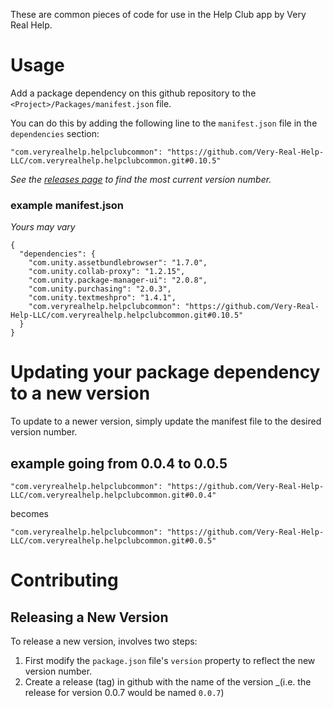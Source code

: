 These are common pieces of code for use in the Help Club app by Very Real Help.

# Usage

Add a package dependency on this github repository to the `<Project>/Packages/manifest.json` file.

You can do this by adding the following line to the `manifest.json` file in the `dependencies` section:

```"com.veryrealhelp.helpclubcommon": "https://github.com/Very-Real-Help-LLC/com.veryrealhelp.helpclubcommon.git#0.10.5"```

_See the [releases page](https://github.com/Very-Real-Help-LLC/com.veryrealhelp.helpclubcommon/releases) to find the most current version number._

### example manifest.json
_Yours may vary_
```
{
  "dependencies": {
    "com.unity.assetbundlebrowser": "1.7.0",
    "com.unity.collab-proxy": "1.2.15",
    "com.unity.package-manager-ui": "2.0.8",
    "com.unity.purchasing": "2.0.3",
    "com.unity.textmeshpro": "1.4.1",
    "com.veryrealhelp.helpclubcommon": "https://github.com/Very-Real-Help-LLC/com.veryrealhelp.helpclubcommon.git#0.10.5"
  }
}
```

# Updating your package dependency to a new version

To update to a newer version, simply update the manifest file to the desired version number.

## example going from 0.0.4 to 0.0.5

```"com.veryrealhelp.helpclubcommon": "https://github.com/Very-Real-Help-LLC/com.veryrealhelp.helpclubcommon.git#0.0.4"```

becomes

```"com.veryrealhelp.helpclubcommon": "https://github.com/Very-Real-Help-LLC/com.veryrealhelp.helpclubcommon.git#0.0.5"```

# Contributing

## Releasing a New Version

To release a new version, involves two steps:

1. First modify the `package.json` file's `version` property to reflect the new version number.
2. Create a release (tag) in github with the name of the version _(i.e. the release for version 0.0.7 would be named `0.0.7`)
